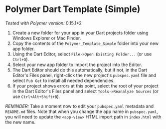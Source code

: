 Polymer Dart Template (Simple)
======
*Tested with Polymer version:* 0.15.1+2

1. Create a new folder for your app in your Dart projects folder using Windows Explorer or Mac Finder.
2. Copy the contents of the `Polymer_Template_Simple` folder into your new app folder.
3. Using the Dart Editor, select `File->Open Existing Folder...` (or use `Ctrl+O`).
4. Select your new app folder to import the project into the Editor.
5. The Dart Editor should do this automatically, but if not, in the Dart Editor's Files panel, right-click the new project's `pubspec.yaml` file and select `Pub Get` to install all needed dependencies.
6. If your project shows errors at this point, select the root of your project in the Dart Editor's Files panel and select `Tools->Reanalyze Sources` (or use `Ctrl+Alt+Shift+B`).

*REMINDER:* Take a moment now to edit your `pubspec.yaml` metadata and `README.md` files. Note that when you change the app name in `pubspec.yaml`, you will need to update the `<app-view>` HTML import path in `index.html` with the new name. 
